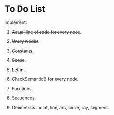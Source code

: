 # To Do List

Implement:

1. ~~Actual line of code for every node~~.

2. ~~Unary Nodes~~.

3. ~~Constants~~.

4. ~~Scope~~.

5. ~~Let-in~~.

6. CheckSemantic() for every node.

7. Functions.

8. Sequences.

9. Geometrics: point, line, arc, circle, ray, segment.
